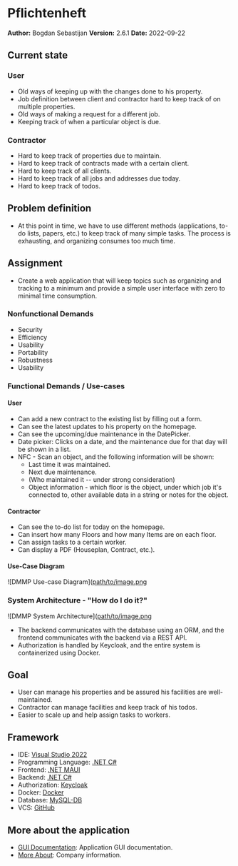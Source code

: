# Pflichtenheft
**Author:** Bogdan Sebastijan
**Version:** 2.6.1
**Date:** 2022-09-22

## Current state

### User

- Old ways of keeping up with the changes done to his property.
- Job definition between client and contractor hard to keep track of on multiple properties.
- Old ways of making a request for a different job.
- Keeping track of when a particular object is due.

### Contractor

- Hard to keep track of properties due to maintain.
- Hard to keep track of contracts made with a certain client.
- Hard to keep track of all clients.
- Hard to keep track of all jobs and addresses due today.
- Hard to keep track of todos.

## Problem definition

- At this point in time, we have to use different methods (applications, to-do lists, papers, etc.) to keep track of many simple tasks. The process is exhausting, and organizing consumes too much time.

## Assignment

- Create a web application that will keep topics such as organizing and tracking to a minimum and provide a simple user interface with zero to minimal time consumption.

### Nonfunctional Demands

- Security
- Efficiency
- Usability
- Portability
- Robustness
- Usability

### Functional Demands / Use-cases

#### User

- Can add a new contract to the existing list by filling out a form.
- Can see the latest updates to his property on the homepage.
- Can see the upcoming/due maintenance in the DatePicker.
- Date picker: Clicks on a date, and the maintenance due for that day will be shown in a list.
- NFC - Scan an object, and the following information will be shown:
  - Last time it was maintained.
  - Next due maintenance.
  - (Who maintained it -- under strong consideration)
  - Object information - which floor is the object, under which job it's connected to, other available data in a string or notes for the object.

#### Contractor

- Can see the to-do list for today on the homepage.
- Can insert how many Floors and how many Items are on each floor.
- Can assign tasks to a certain worker.
- Can display a PDF (Houseplan, Contract, etc.).

#### Use-Case Diagram

![DMMP Use-case Diagram]([path/to/image.png](http://www.plantuml.com/plantuml/png/RP91Qm8n48Nl-HM3bvxy2yMY28AjGhNNC2QZfdKJoSnMzjztDvME6teBttjli_CcCnRCqZONSw6ZW2J8uNGMy26Jav2YCUWaPTWpvVjndgBaSZIcPNB819CNx_-42I03Uc_T7QZj8z0DrYZ40jkShfIbW_tL3wJ4ldk3RN_1EDRRN6f2FC4hXYWKCJhIJAEmoZtOOHrOuD310kN_h3rqThXSl_7kCCBcy4bEu1Ra36_BUOboBzXK15DTkKiUkoU6tMQnqMia-QJ6LMJA0ijBIXamUbW9DR2AnvGR7AelmL1SDlJueMpcS8gmG_xYui82hFIWRcsxMEeVNFtHc66LC9q-ZrQaTBG1fNN7jL8tg8vnKVfwYgR5L88ENakZQIjDnvnHzFsx_W40)

### System Architecture - "How do I do it?"

![DMMP System Architecture]([path/to/image.png](http://www.plantuml.com/plantuml/png/NP11JiOW48NtSuf9NTS3_0iJZB-9CQsczW9Jm4geq03LgF7k0Yq6NP0CxtsycS597iZCYyJcNdxmnP9ka3pgum8LS6EvbYxR8fS0WW9Dv9DvLBjTv2z0h18UXYxxrht2Dy1ANDCSzPw2UfF8rhNv_-GwCj88L0Ol-_E8_28dJBlybxrrreGQxcXJ6Ny-dDIrh8QjiE-clIfPU4AsXHVhr2S5PGqKlOrCcZYUNFzkTyAqDJBEfVTGUaIcpXpEJoEonpk0_TEoNMQejHBx0m00)

- The backend communicates with the database using an ORM, and the frontend communicates with the backend via a REST API.
- Authorization is handled by Keycloak, and the entire system is containerized using Docker.

## Goal

- User can manage his properties and be assured his facilities are well-maintained.
- Contractor can manage facilities and keep track of his todos.
- Easier to scale up and help assign tasks to workers.

## Framework

- IDE: [Visual Studio 2022](https://visualstudio.microsoft.com/de/vs/)
- Programming Language: [.NET C#](https://en.wikipedia.org/wiki/C_Sharp_(programming_language))
- Frontend: [.NET MAUI](https://learn.microsoft.com/de-de/dotnet/maui/what-is-maui?view=net-maui-7.0)
- Backend: [.NET C#](https://dotnet.microsoft.com/en-us/languages/csharp)
- Authorization: [Keycloak](https://www.keycloak.org/)
- Docker: [Docker](https://www.docker.com/)
- Database: [MySQL-DB](https://www.mysql.com/)
- VCS: [GitHub](https://github.com/FunnySkillz/DMMP-Code)

## More about the application

- [GUI Documentation](https://underconstruction.at): Application GUI documentation.
- [More About](https://underconstruction.at): Company information.

